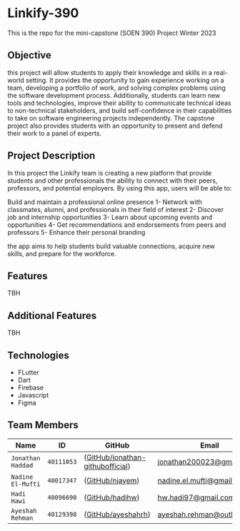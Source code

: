 # Linkify-390
This is the repo for the mini-capstone (SOEN 390) Project Winter 2023

## Objective
 this project will allow students to apply their knowledge and skills in a real-world setting. It provides the opportunity to gain experience working on a team, developing a portfolio of work, and solving complex problems using the software development process. Additionally, students can learn new tools and technologies, improve their ability to communicate technical ideas to non-technical stakeholders, and build self-confidence in their capabilities to take on software engineering projects independently. The capstone project also provides students with an opportunity to present and defend their work to a panel of experts.

## Project Description

In this project the Linkify team is creating a new platform that provide students and other professionals the ability to connect with their peers, professors, and potential employers. By using this app, users will be able to:

Build and maintain a professional online presence
1- Network with classmates, alumni, and professionals in their field of interest
2- Discover job and internship opportunities
3- Learn about upcoming events and opportunities
4- Get recommendations and endorsements from peers and professors
5- Enhance their personal branding

the app aims to help students build valuable connections, acquire new skills, and prepare for the workforce.

## Features
TBH

## Additional Features
TBH

## Technologies

* FLutter
* Dart
* Firebase
* Javascript 
* Figma

## Team Members
|   Name   | ID      | GitHub   | Email  
| ------------- | ------------- | --------    | -------- |
| `Jonathan Haddad`         | `40111053`         | ([GitHub/jonathan-githubofficial](https://github.com/jonathan-githubofficial))   | jonathan200023@gmail.com
| `Nadine El-Mufti`         | `40017347`         | ([GitHub/njayem](https://github.com/njayem))   | nadine.el.mufti@gmail.com
| `Hadi Hawi`         | `40096690`         | ([GitHub/hadihw](https://github.com/hadihw))   | hw.hadi97@gmail.com
| `Ayeshah Rehman`         | `40129398`         | ([GitHub/ayeshahrh](https://github.com/ayeshahrh))   | ayeshah.rehman@outlook.com

